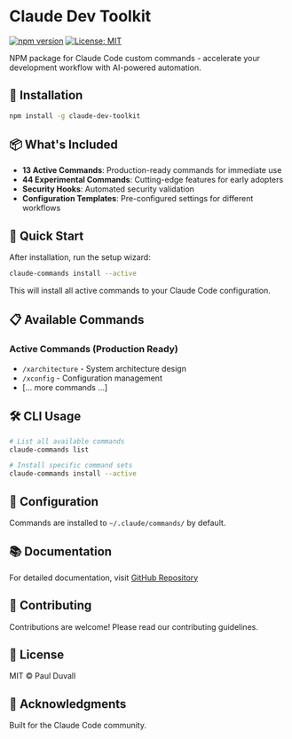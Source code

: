 # Claude Dev Toolkit

[![npm version](https://badge.fury.io/js/claude-dev-toolkit.svg)](https://www.npmjs.com/package/claude-dev-toolkit)
[![License: MIT](https://img.shields.io/badge/License-MIT-yellow.svg)](https://opensource.org/licenses/MIT)

NPM package for Claude Code custom commands - accelerate your development workflow with AI-powered automation.

## 🚀 Installation

```bash
npm install -g claude-dev-toolkit
```

## 📦 What's Included

- **13 Active Commands**: Production-ready commands for immediate use
- **44 Experimental Commands**: Cutting-edge features for early adopters
- **Security Hooks**: Automated security validation
- **Configuration Templates**: Pre-configured settings for different workflows

## 🎯 Quick Start

After installation, run the setup wizard:

```bash
claude-commands install --active
```

This will install all active commands to your Claude Code configuration.

## 📋 Available Commands

### Active Commands (Production Ready)
- `/xarchitecture` - System architecture design
- `/xconfig` - Configuration management
- [... more commands ...]

## 🛠️ CLI Usage

```bash
# List all available commands
claude-commands list

# Install specific command sets
claude-commands install --active
```

## 🔧 Configuration

Commands are installed to `~/.claude/commands/` by default.

## 📚 Documentation

For detailed documentation, visit [GitHub Repository](https://github.com/PaulDuvall/claude-code)

## 🤝 Contributing

Contributions are welcome! Please read our contributing guidelines.

## 📄 License

MIT © Paul Duvall

## 🙏 Acknowledgments

Built for the Claude Code community.